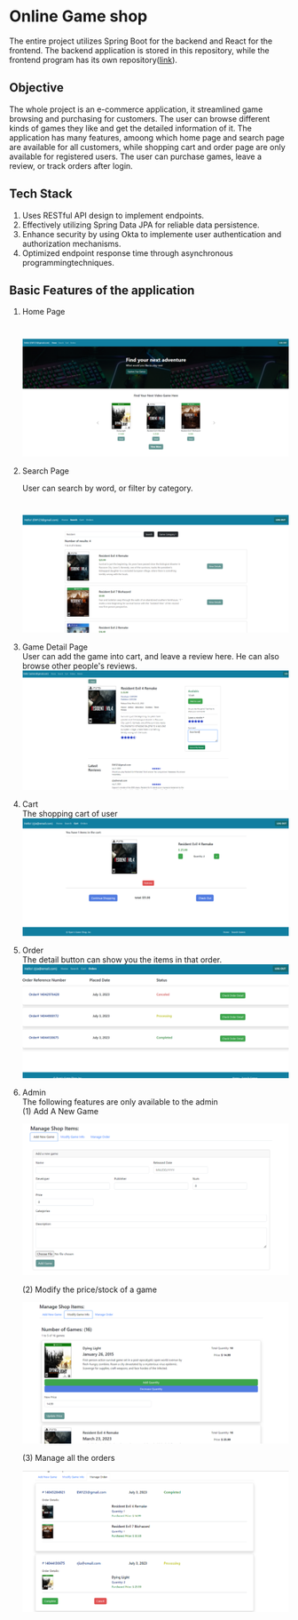 # Online Game shop

The entire project utilizes Spring Boot for the backend and React for the frontend. The backend application is stored in this repository, while the frontend program has its own repository([link](https://github.com/betterrt/game-shop-frontend)).

## Objective

The whole project is an e-commerce application, it streamlined game browsing and purchasing for customers. The user can browse different kinds of games they like and get the detailed information of it. The application has many features, amoong which home page and search page are available for all customers, while shopping cart and order page are only available for registered users. The user can purchase games, leave a review, or track orders after login.

## Tech Stack
1. Uses RESTful API design to implement endpoints.  
2. Effectively utilizing Spring Data JPA for reliable data persistence.
3. Enhance security by using Okta to implemente user authentication and authorization mechanisms.
4. Optimized endpoint response time through asynchronous programmingtechniques.

   
## Basic Features of the application
1. Home Page
    #  
     ![image](https://github.com/betterrt/game-shop-backend/blob/main/img/home.png)
2. Search Page
     
   User can search by word, or filter by category.
   #  
   ![image](https://github.com/betterrt/game-shop-backend/blob/main/img/Search.png)
   
4. Game Detail Page  
   User can add the game into cart, and leave a review here. He can also browse other people's reviews.
   ![image](https://github.com/betterrt/game-shop-backend/blob/main/img/Details.png)
   
5. Cart  
   The shopping cart of user
   ![image](https://github.com/betterrt/game-shop-backend/blob/main/img/Cart.png)
   
6. Order  
   The detail button can show you the items in that order.
   ![image](https://github.com/betterrt/game-shop-backend/blob/main/img/Orders.png)
   
7. Admin  
   The following features are only available to the admin  
   (1) Add A New Game
   
   ![image](https://github.com/betterrt/game-shop-backend/blob/main/img/Admin-new.png)
   
   (2) Modify the price/stock of a game
   
   ![image](https://github.com/betterrt/game-shop-backend/blob/main/img/Admin-modify.png)
   
   (3) Manage all the orders
   
   ![image](https://github.com/betterrt/game-shop-backend/blob/main/img/Admin-order.png)


